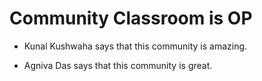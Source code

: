 # Community Classroom is OP

- Kunal Kushwaha says that this community is amazing.

- Agniva Das says that this community is great.

